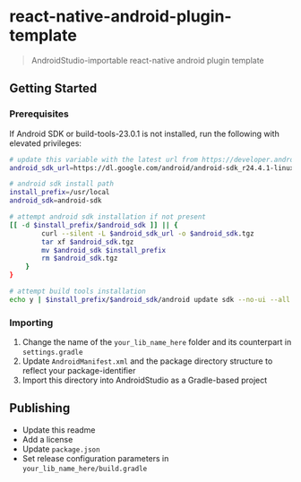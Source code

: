 
# react-native-android-plugin-template

> AndroidStudio-importable react-native android plugin template

## Getting Started

### Prerequisites

If Android SDK or build-tools-23.0.1 is not installed, run the following with elevated privileges:

```bash
# update this variable with the latest url from https://developer.android.com/studio/index.html#downloads
android_sdk_url=https://dl.google.com/android/android-sdk_r24.4.1-linux.tgz

# android sdk install path
install_prefix=/usr/local
android_sdk=android-sdk

# attempt android sdk installation if not present
[[ -d $install_prefix/$android_sdk ]] || {
        curl --silent -L $android_sdk_url -o $android_sdk.tgz
        tar xf $android_sdk.tgz
        mv $android_sdk $install_prefix
        rm $android_sdk.tgz
    }
}

# attempt build tools installation
echo y | $install_prefix/$android_sdk/android update sdk --no-ui --all --filter build-tools-23.0.1
```

### Importing

1. Change the name of the `your_lib_name_here` folder and its counterpart in `settings.gradle`
2. Update `AndroidManifest.xml` and the package directory structure to reflect your package-identifier
3. Import this directory into AndroidStudio as a Gradle-based project

## Publishing

* Update this readme
* Add a license
* Update `package.json`
* Set release configuration parameters in `your_lib_name_here/build.gradle`